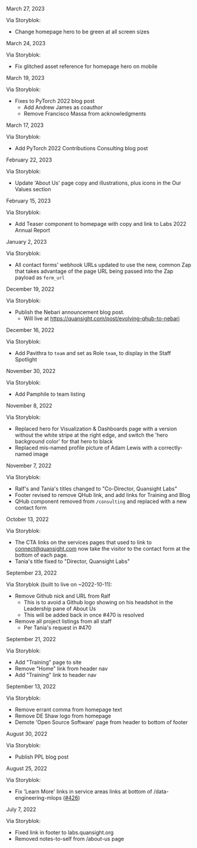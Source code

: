 March 27, 2023

Via Storyblok:

- Change homepage hero to be green at all screen sizes

March 24, 2023

Via Storyblok:

- Fix glitched asset reference for homepage hero on mobile

March 19, 2023

Via Storyblok:

- Fixes to PyTorch 2022 blog post
  - Add Andrew James as coauthor
  - Remove Francisco Massa from acknowledgments

March 17, 2023

Via Storyblok:

- Add PyTorch 2022 Contributions Consulting blog post

February 22, 2023

Via Storyblok:

- Update 'About Us' page copy and illustrations, plus icons in the
  Our Values section

February 15, 2023

Via Storyblok:

- Add Teaser component to homepage with copy and link to Labs 2022
  Annual Report

January 2, 2023

Via Storyblok:

- All contact forms' webhook URLs updated to use the new, common Zap
  that takes advantage of the page URL being passed into the Zap
  payload as `form_url`

December 19, 2022

Via Storyblok:

- Publish the Nebari announcement blog post.
  - Will live at https://quansight.com/post/evolving-qhub-to-nebari

December 16, 2022

Via Storyblok:

- Add Pavithra to `team` and set as Role `team`,
  to display in the Staff Spotlight

November 30, 2022

Via Storyblok:

- Add Pamphile to team listing

November 8, 2022

Via Storyblok:

- Replaced hero for Visualization & Dashboards page
  with a version without the white stripe at the right 
  edge, and switch the 'hero background color' for that
  hero to black
- Replaced mis-named profile picture of Adam Lewis
  with a correctly-named image

November 7, 2022

Via Storyblok:

- Ralf's and Tania's titles changed to "Co-Director,
  Quansight Labs"
- Footer revised to remove QHub link, and add links for
  Training and Blog
- QHub component removed from `/consulting` and replaced
  with a new contact form

October 13, 2022

Via Storyblok:

- The CTA links on the services pages that used to
  link to connect@quansight.com now take the visitor
  to the contact form at the bottom of each page.
- Tania's title fixed to "Director, Quansight Labs"

September 23, 2022

Via Storyblok (built to live on ~2022-10-11):

- Remove Github nick and URL from Ralf
  - This is to avoid a Github logo showing on his
    headshot in the Leadership pane of About Us
  - This will be added back in once #470 is resolved
- Remove all project listings from all staff
  - Per Tania's request in #470

September 21, 2022

Via Storyblok:

- Add "Training" page to site
- Remove "Home" link from header nav
- Add "Training" link to header nav

September 13, 2022

Via Storyblok:

- Remove errant comma from homepage text
- Remove DE Shaw logo from homepage
- Demote 'Open Source Software' page from
  header to bottom of footer

August 30, 2022

Via Storyblok:

- Publish PPL blog post

August 25, 2022

Via Storyblok:

- Fix 'Learn More' links in service areas links at
  bottom of /data-engineering-mlops
  ([#426](https://github.com/Quansight/Quansight-website/issues/426))

July 7, 2022

Via Storyblok:

- Fixed link in footer to labs.quansight.org
- Removed notes-to-self from /about-us page
